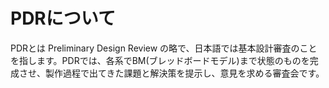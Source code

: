 # PDRについて
PDRとは Preliminary Design Review の略で、日本語では基本設計審査のことを指します。PDRでは、各系でBM(ブレッドボードモデル)まで状態のものを完成させ、製作過程で出てきた課題と解決策を提示し、意見を求める審査会です。